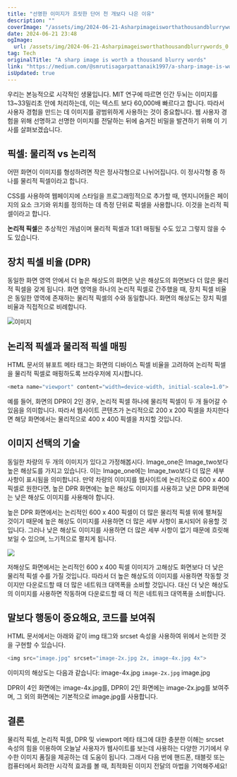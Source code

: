 ```yaml
---
title: "선명한 이미지가 흐릿한 단어 천 개보다 나은 이유"
description: ""
coverImage: "/assets/img/2024-06-21-Asharpimageisworthathousandblurrywords_0.png"
date: 2024-06-21 23:48
ogImage: 
  url: /assets/img/2024-06-21-Asharpimageisworthathousandblurrywords_0.png
tag: Tech
originalTitle: "A sharp image is worth a thousand blurry words"
link: "https://medium.com/@smrutisagarpattanaik1997/a-sharp-image-is-worth-a-thousand-blurry-words-a36253abf293"
isUpdated: true
---
```






우리는 본능적으로 시각적인 생물입니다. MIT 연구에 따르면 인간 두뇌는 이미지를 13~33밀리초 안에 처리하는데, 이는 텍스트 보다 60,000배 빠르다고 합니다. 따라서 사용자 경험을 만드는 데 이미지를 광범위하게 사용하는 것이 중요합니다. 웹 사용자 경험을 위해 선명하고 선명한 이미지를 전달하는 뒤에 숨겨진 비밀을 발견하기 위해 이 기사를 살펴보겠습니다.

## 픽셀: 물리적 vs 논리적

어떤 화면이 이미지를 형성하려면 작은 정사각형으로 나뉘어집니다. 이 정사각형 중 하나를 물리적 픽셀이라고 합니다.

CSS를 사용하여 웹페이지에 스타일을 프로그래밍적으로 추가할 때, 엔지니어들은 페이지의 요소 크기와 위치를 정의하는 데 측정 단위로 픽셀을 사용합니다. 이것을 논리적 픽셀이라고 합니다.

<div class="content-ad"></div>

**논리적 픽셀**은 추상적인 개념이며 물리적 픽셀과 1대1 매핑될 수도 있고 그렇지 않을 수도 있습니다.

## 장치 픽셀 비율 (DPR)

동일한 화면 영역 안에서 더 높은 해상도의 화면은 낮은 해상도의 화면보다 더 많은 물리적 픽셀을 갖게 됩니다. 화면 영역을 하나의 논리적 픽셀로 간주했을 때, 장치 픽셀 비율은 동일한 영역에 존재하는 물리적 픽셀의 수와 동일합니다. 화면의 해상도는 장치 픽셀 비율과 직접적으로 비례합니다.

![이미지](/assets/img/2024-06-21-Asharpimageisworthathousandblurrywords_0.png)

<div class="content-ad"></div>

## 논리적 픽셀과 물리적 픽셀 매핑

HTML 문서의 뷰포트 메타 태그는 화면의 디바이스 픽셀 비율을 고려하여 논리적 픽셀을 물리적 픽셀로 매핑하도록 브라우저에 지시합니다.

```js
<meta name="viewport" content="width=device-width, initial-scale=1.0">
```

예를 들어, 화면의 DPR이 2인 경우, 논리적 픽셀 하나에 물리적 픽셀이 두 개 들어갈 수 있음을 의미합니다. 따라서 웹사이트 콘텐츠가 논리적으로 200 x 200 픽셀을 차지한다면 해당 화면에서는 물리적으로 400 x 400 픽셀을 차지할 것입니다.

<div class="content-ad"></div>

## 이미지 선택의 기술

동일한 차량의 두 개의 이미지가 있다고 가정해봅시다. Image_one은 Image_two보다 높은 해상도를 가지고 있습니다. 이는 Image_one에는 Image_two보다 더 많은 세부 사항이 표시됨을 의미합니다. 만약 차량의 이미지를 웹사이트에 논리적으로 600 x 400 픽셀로 원한다면, 높은 DPR 화면에는 높은 해상도 이미지를 사용하고 낮은 DPR 화면에는 낮은 해상도 이미지를 사용해야 합니다.

높은 DPR 화면에서는 논리적인 600 x 400 픽셀이 더 많은 물리적 픽셀 위에 펼쳐질 것이기 때문에 높은 해상도 이미지를 사용하면 더 많은 세부 사항이 표시되어 유용할 것입니다. 그러나 낮은 해상도 이미지를 사용하면 더 많은 세부 사항이 없기 때문에 흐릿해 보일 수 있으며, 느기적으로 펼치게 됩니다.


<img src="/assets/img/2024-06-21-Asharpimageisworthathousandblurrywords_1.png" />


<div class="content-ad"></div>

저해상도 화면에서는 논리적인 600 x 400 픽셀 이미지가 고해상도 화면보다 더 낮은 물리적 픽셀 수를 가질 것입니다. 따라서 더 높은 해상도의 이미지를 사용하면 작동할 것이지만 다운로드할 때 더 많은 네트워크 대역폭을 소비할 것입니다. 대신 더 낮은 해상도의 이미지를 사용하면 작동하며 다운로드할 때 더 적은 네트워크 대역폭을 소비합니다.

## 말보다 행동이 중요해요, 코드를 보여줘

HTML 문서에서는 아래와 같이 img 태그와 srcset 속성을 사용하여 위에서 논의한 것을 구현할 수 있습니다.

```js
<img src="image.jpg" srcset="image-2x.jpg 2x, image-4x.jpg 4x">
```

<div class="content-ad"></div>

이미지의 해상도는 다음과 같습니다:
image-4x.jpg ` image-2x.jpg ` image.jpg

DPR이 4인 화면에는 image-4x.jpg를, DPR이 2인 화면에는 image-2x.jpg를 보여주며, 그 외의 화면에는 기본적으로 image.jpg를 사용합니다.

## 결론

물리적 픽셀, 논리적 픽셀, DPR 및 viewport 메타 태그에 대한 충분한 이해는 srcset 속성의 힘을 이용하여 오늘날 사용자가 웹사이트를 보는데 사용하는 다양한 기기에서 우수한 이미지 품질을 제공하는 데 도움이 됩니다. 그래서 다음 번에 핸드폰, 태블릿 또는 컴퓨터에서 화려한 시각적 효과를 볼 때, 최적화된 이미지 전달의 마법을 기억해주세요!